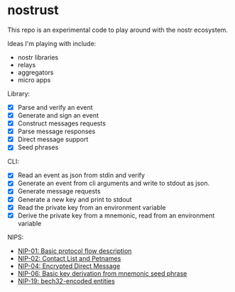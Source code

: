 # nostrust

This repo is an experimental code to play around with the nostr ecosystem.

Ideas I'm playing with include:

- nostr libraries
- relays
- aggregators
- micro apps

Library:

- [x] Parse and verify an event 
- [x] Generate and sign an event
- [x] Construct messages requests
- [x] Parse message responses
- [x] Direct message support 
- [x] Seed phrases

CLI: 

- [x] Read an event as json from stdin and verify
- [x] Generate an event from cli arguments and write to stdout as json.
- [x] Generate message requests
- [x] Generate a new key and print to stdout
- [x] Read the private key from an environment variable
- [x] Derive the private key from a mnemonic, read from an environment variable

NIPS:

- [NIP-01: Basic protocol flow description](https://github.com/nostr-protocol/nips/blob/master/01.md)
- [NIP-02: Contact List and Petnames](https://github.com/nostr-protocol/nips/blob/master/02.md)
- [NIP-04: Encrypted Direct Message](https://github.com/nostr-protocol/nips/blob/master/04.md)
- [NIP-06: Basic key derivation from mnemonic seed phrase](https://github.com/nostr-protocol/nips/blob/master/06.md)
- [NIP-19: bech32-encoded entities](https://github.com/nostr-protocol/nips/blob/master/19.md)
